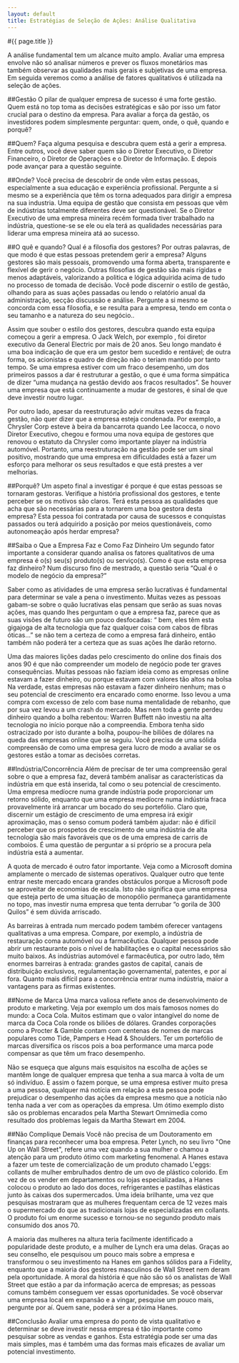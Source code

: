 ```yaml
---
layout: default
title: Estratégias de Seleção de Ações: Análise Qualitativa
---
```


#{{ page.title }}

A análise fundamental tem um alcance muito amplo. Avaliar uma empresa envolve não só analisar números e prever os fluxos monetários mas também observar as qualidades mais gerais e subjetivas de uma empresa. Em seguida veremos como a análise de fatores qualitativos é utilizada na seleção de ações.

##Gestão
O pilar de qualquer empresa de sucesso é uma forte gestão. Quem está no top toma as decisões estratégicas e são por isso um fator crucial para o destino da empresa. Para avaliar a força da gestão, os investidores podem simplesmente perguntar: quem, onde, o quê, quando e porquê?

##Quem?
Faça alguma pesquisa e descubra quem está a gerir a empresa. Entre outros, você deve saber quem são o Diretor Executivo, o Diretor Financeiro, o Diretor de Operações e o Diretor de Informação. E depois pode avançar para a questão seguinte.

##Onde?
Você precisa de descobrir de onde vêm estas pessoas, especialmente a sua educação e experiência profissional. Pergunte a si mesmo se a experiência que têm os torna adequados para dirigir a empresa na sua industria. Uma equipa de gestão que consista em pessoas que vêm de indústrias totalmente diferentes deve ser questionável. Se o Diretor Executivo de uma empresa mineira recém formada tiver trabalhado na indústria, questione-se se ele ou ela terá as qualidades necessárias para liderar uma empresa mineira atá ao sucesso.

##O quê e quando?
Qual é a filosofia dos gestores? Por outras palavras, de que modo é que estas pessoas pretendem gerir a empresa? Alguns gestores são mais pessoais, promovendo uma forma aberta, transparente e flexível de gerir o negócio. Outras filosofias de gestão são mais rígidas e menos adaptáveis, valorizando a politica e lógica adquirida acima de tudo no processo de tomada de decisão. Você pode discernir o estilo de gestão, olhando para as suas ações passadas ou lendo o relatório anual da administração, secção discussão e análise. Pergunte a si mesmo se concorda com essa filosofia, e se resulta para a empresa, tendo em conta o seu tamanho e a natureza do seu negócio..

Assim que souber o estilo dos gestores, descubra quando esta equipa começou a gerir a empresa. O Jack Welch, por exemplo , foi diretor executivo da General Electric por mais de 20 anos. Seu longo mandato é uma boa indicação de que era um gestor bem sucedido e rentável; de outra forma, os acionistas e quadro de direção não o teriam mantido por tanto tempo. Se uma empresa estiver com um fraco desempenho, um dos primeiros passos a dar é restruturar a gestão, o que é uma forma simpática de dizer “uma mudança na gestão devido aos fracos resultados”. Se houver uma empresa que está continuamente a mudar de gestores, é sinal de que deve investir noutro lugar.

Por outro lado, apesar da reestruturação advir muitas vezes da fraca gestão, não quer dizer que a empresa esteja condenada. Por exemplo, a Chrysler Corp esteve à beira da bancarrota quando Lee Iacocca, o novo Diretor Executivo, chegou e formou uma nova equipa de gestores que renovou o estatuto da Chrysler como importante player na indústria automóvel. Portanto, uma reestruturação na gestão pode ser um sinal positivo, mostrando que uma empresa em dificuldades está a fazer um esforço para melhorar os seus resultados e que está prestes a ver melhorias.

##Porquê?
Um aspeto final a investigar é porque é que estas pessoas se tornaram gestoras. Verifique a história profissional dos gestores, e tente perceber se os motivos são claros. Terá esta pessoa as qualidades que acha que são necessárias para a tornarem uma boa gestora desta empresa? Esta pessoa foi contratada por causa de sucessos e conquistas passados ou terá adquirido a posição por meios questionáveis, como autonomeação após herdar empresa?

##Saiba o Que a Empresa Faz e Como Faz Dinheiro
Um segundo fator importante a considerar quando analisa os fatores qualitativos de uma empresa é o(s) seu(s) produto(s) ou serviço(s). Como é que esta empresa faz dinheiro? Num discurso fino de mestrado, a questão seria “Qual é o modelo de negócio da empresa?”

Saber como as atividades de uma empresa serão lucrativas é fundamental para determinar se vale a pena o investimento. Muitas vezes as pessoas gabam-se sobre o quão lucrativas elas pensam que serão as suas novas ações, mas quando lhes perguntam o que a empresa faz, parece que as suas visões de futuro são um pouco desfocadas: “ bem, eles têm esta gigajoga de alta tecnologia que faz qualquer coisa com cabos de fibras óticas…” se não tem a certeza de como a empresa fará dinheiro, então também não poderá ter a certeza que as suas ações lhe darão retorno.

Uma das maiores lições dadas pelo crescimento do online dos finais dos anos 90 é que não compreender um modelo de negócio pode ter graves consequências. Muitas pessoas não faziam ideia como as empresas online estavam a fazer dinheiro, ou porque estavam com valores tão altos na bolsa Na verdade, estas empresas não estavam a fazer dinheiro nenhum; mas o seu potencial de crescimento era encarado como enorme. Isso levou a uma compra com excesso de zelo com base numa mentalidade de rebanho, que por sua vez levou a um crash do mercado. Mas nem toda a gente perdeu dinheiro quando a bolha rebentou: Warren Buffett não investiu na alta tecnologia no início porque não a compreendia. Embora tenha sido ostracizado por isto durante a bolha, poupou-lhe biliões de dólares na queda das empresas online que se seguiu. Você precisa de uma sólida compreensão de como uma empresa gera lucro de modo a avaliar se os gestores estão a tomar as decisões corretas.

##Indústria/Concorrência
Além de precisar de ter uma compreensão geral sobre o que a empresa faz, deverá também analisar as características da indústria em que está inserida, tal como o seu potencial de crescimento. Uma empresa medíocre numa grande indústria pode proporcionar um retorno sólido, enquanto que uma empresa medíocre numa indústria fraca provavelmente irá arrancar um bocado do seu portefólio. Claro que, discernir um estágio de crescimento de uma empresa irá exigir aproximação, mas o senso comum poderá também ajudar: não é difícil perceber que os prospetos de crescimento de uma indústria de alta tecnologia são mais favoráveis que os de uma empresa de carris de comboios. É uma questão de perguntar a si próprio se a procura pela indústria está a aumentar.

A quota de mercado é outro fator importante. Veja como a Microsoft domina amplamente o mercado de sistemas operativos. Qualquer outro que tente entrar neste mercado encara grandes obstáculos porque a Microsoft pode se aproveitar de economias de escala. Isto não significa que uma empresa que esteja perto de uma situação de monopólio permaneça garantidamente no topo, mas investir numa empresa que tenta derrubar “o gorila de 300 Quilos” é sem dúvida arriscado.

As barreiras à entrada num mercado podem também oferecer vantagens qualitativas a uma empresa. Compare, por exemplo, a indústria de restauração coma automóvel ou a farmacêutica. Qualquer pessoa pode abrir um restaurante pois o nível de habilitações e o capital necessários são muito baixos. As indústrias automóvel e farmacêutica, por outro lado, têm enormes barreiras à entrada: grandes gastos de capital, canais de distribuição exclusivos, regulamentação governamental, patentes, e por aí fora. Quanto mais difícil para a concorrência entrar numa indústria, maior a vantagens para as firmas existentes.

##Nome de Marca
Uma marca valiosa reflete anos de desenvolvimento de produto e marketing. Veja por exemplo um dos mais famosos nomes do mundo: a Coca Cola. Muitos estimam que o valor intangível do nome de marca da Coca Cola ronde os biliões de dólares. Grandes corporações como a Procter & Gamble contam com centenas de nomes de marcas populares como Tide, Pampers e Head & Shoulders. Ter um portefólio de marcas diversifica os riscos pois a boa performance uma marca pode compensar as que têm um fraco desempenho.

Não se esqueça que alguns mais esquisitos na escolha de ações se mantêm longe de qualquer empresa que tenha a sua marca à volta de um só indivíduo. E assim o fazem porque, se uma empresa estiver muito presa a uma pessoa, qualquer má notícia em relação a esta pessoa pode prejudicar o desempenho das ações da empresa mesmo que a notícia não tenha nada a ver com as operações da empresa. Um ótimo exemplo disto são os problemas encarados pela Martha Stewart Omnimedia como resultado dos problemas legais da Martha Stewart em 2004.

##Não Complique Demais
Você não precisa de um Doutoramento em finanças para reconhecer uma boa empresa. Peter Lynch, no seu livro "One Up on Wall Street", refere uma vez quando a sua mulher o chamou a atenção para um produto ótimo com marketing fenomenal. A Hanes estava a fazer um teste de comercialização de um produto chamado L'eggs: collants de mulher embrulhados dentro de um ovo de plástico colorido. Em vez de os vender em departamentos ou lojas especializadas, a Hanes colocou o produto ao lado dos doces, refrigerantes e pastilhas elásticas junto às caixas dos supermercados. Uma ideia brilhante, uma vez que pesquisas mostraram que as mulheres frequentam cerca de 12 vezes mais o supermercado do que as tradicionais lojas de especializadas em collants. O produto foi um enorme sucesso e tornou-se no segundo produto mais consumido dos anos 70.

A maioria das mulheres na altura teria facilmente identificado a popularidade deste produto, e a mulher de Lynch era uma delas. Graças ao seu conselho, ele pesquisou um pouco mais sobre a empresa e transformou o seu investimento na Hanes em ganhos sólidos para a Fidelity, enquanto que a maioria dos gestores masculinos de Wall Street nem deram pela oportunidade. A moral da história é que não são só os analistas de Wall Street que estão a par da informação acerca de empresas; as pessoas comuns também conseguem ver essas oportunidades. Se você observar uma empresa local em expansão e a vingar, pesquise um pouco mais, pergunte por aí. Quem sane, poderá ser a próxima Hanes.

##Conclusão
Avaliar uma empresa do ponto de vista qualitativo e determinar se deve investir nessa empresa é tão importante como pesquisar sobre as vendas e ganhos. Esta estratégia pode ser uma das mais simples, mas é também uma das formas mais eficazes de avaliar um potencial investimento.
